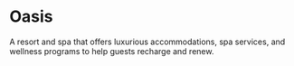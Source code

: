 # Oasis
A resort and spa that offers luxurious accommodations, spa services, and wellness programs to help guests recharge and renew.
